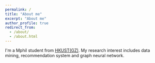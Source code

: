 ```yaml
---
permalink: /
title: "About me"
excerpt: "About me"
author_profile: true
redirect_from: 
  - /about/
  - /about.html
---
```


I'm a Mphil student from [HKUST(GZ)](https://hkust-gz.edu.cn/zh/?variant=zh-cn). My research interest includes data mining, recommendation system and graph neural network.


